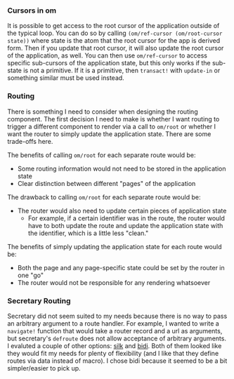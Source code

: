 ### Cursors in om

It is possible to get access to the root cursor of the application outside of
the typical loop. You can do so by calling `(om/ref-cursor (om/root-cursor state))` where state
is the atom that the root cursor for the app is derived form. Then if you
update that root cursor, it will also update the root cursor of the
application, as well. You can then use `om/ref-cursor` to access specific
sub-cursors of the application state, but this only works if the sub-state is
not a primitive. If it is a primitive, then `transact!` with `update-in` or
something similar must be used instead.

### Routing

There is something I need to consider when designing the routing component. The
first decision I need to make is whether I want routing to trigger a different
component to render via a call to `om/root` or whether I want the router to
simply update the application state. There are some trade-offs here.

The benefits of calling `om/root` for each separate route would be:

* Some routing information would not need to be stored in the application state
* Clear distinction between different "pages" of the application

The drawback to calling `om/root` for each separate route would be:

* The router would also need to update certain pieces of application state
  * For example, if a certain identifier was in the route, the router would
    have to both update the route and update the application state with the
    identifier, which is a little less "clean."

The benefits of simply updating the application state for each route would be:

* Both the page and any page-specific state could be set by the router in one "go"
* The router would not be responsible for any rendering whatsoever

### Secretary Routing

Secretary did not seem suited to my needs because there is no way to pass an arbitrary argument to a route handler. For example, I wanted to write a `navigate!` function that would take a router record and a url as arguments, but secretary's `defroute` does not allow acceptance of arbitrary arguments. I evaluted a couple of other options: [silk](https://github.com/DomKM/silk) and [bidi](https://github.com/juxt/bidi). Both of them looked like they would fit my needs for plenty of flexibility (and I like that they define routes via data instead of macro). I chose bidi because it seemed to be a bit simpler/easier to pick up.
